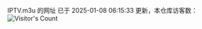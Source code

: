 IPTV.m3u 的网址 已于 2025-01-08 06:15:33 更新，本仓库访客数：![Visitor's Count](https://profile-counter.glitch.me/hero1898_tv/count.svg)
